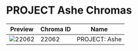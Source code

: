 # PROJECT Ashe Chromas

| Preview | Chroma ID | Name |
|---------|-----------|------|
| ![22062](https://raw.communitydragon.org/latest/plugins/rcp-be-lol-game-data/global/default/v1/champion-chroma-images/22/22062.png) | 22062 | PROJECT: Ashe |